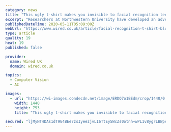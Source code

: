 ```yaml
---
category: news
title: "This ugly t-shirt makes you invisible to facial recognition tech"
excerpt: "Researchers at Northwestern University have developed an adversarial example that works even when printed onto a moving fabric"
publishedDateTime: 2020-05-11T05:09:00Z
webUrl: "https://www.wired.co.uk/article/facial-recognition-t-shirt-block"
type: article
quality: 19
heat: 19
published: false

provider:
  name: Wired UK
  domain: wired.co.uk

topics:
  - Computer Vision
  - AI

images:
  - url: "https://wi-images.condecdn.net/image/ERDQ7o1BEdm/crop/1440/0.5235602094240838/f/0520stadversarialtshirt02.jpg"
    width: 1440
    height: 753
    title: "This ugly t-shirt makes you invisible to facial recognition tech"

secured: "ljMyNT4DAs1dT9G4BEe7zsIyeezjvLI6TtEySWcZs0otnh+wPL1v8ygrLBWpel0M9cxouaxYvLvz1XQP+Y4JXAccINc2tA+1A1CbaPjRx8JKLy6rI1wvaZmFcMgVUe3SAbXg3euzanZR9kmHrVXhi0ewkxdEyNU5BbWYFDoyYR43X+2cWOxkmYl/l0Xa3fUpxPcevyZoY658g7IH4EozgCVw1uDoeC058q25Tdmnet7DJNgIgJ8rbesBufuwUDQ1jE3MY7YDCCBag15En2vodAt5ma7nNn2sBuOLg5N4HxiBrItaHVW81PtjOBEPHcGV;o9+CvZWrCu7tV6K6FIEXdg=="
---
```


